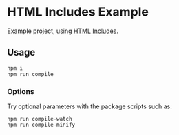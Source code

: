 # HTML Includes Example

Example project, using [HTML Includes](https://github.com/entozoon/html-includes).

## Usage

    npm i
    npm run compile

### Options

Try optional parameters with the package scripts such as:

    npm run compile-watch
    npm run compile-minify
